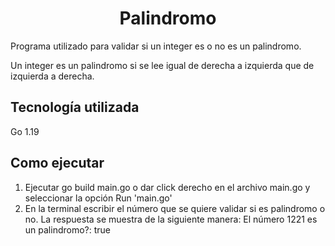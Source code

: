 <h1  align="center">
Palindromo
</h1>

<p> Programa utilizado para validar si un integer es o no es un palindromo.</p>

<p>Un integer es un palindromo si se lee igual de derecha a izquierda que de izquierda a derecha.</p>

<h2> Tecnología utilizada </h2>
<p> Go 1.19 </p>

<h2> Como ejecutar </h2>

1. Ejecutar go build main.go o dar click derecho en el archivo main.go y seleccionar la opción Run 'main.go'
2. En la terminal escribir el número que se quiere validar si es palindromo o no.
   La respuesta se muestra de la siguiente manera:
   El número 1221 es un palindromo?: true

